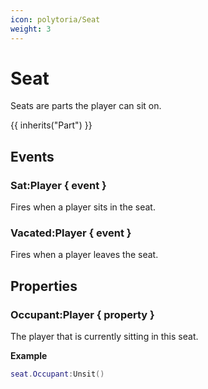 ```yaml
---
icon: polytoria/Seat
weight: 3
---
```


# Seat

Seats are parts the player can sit on.

{{ inherits("Part") }}

## Events

### Sat:Player { event }
Fires when a player sits in the seat.

### Vacated:Player { event }
Fires when a player leaves the seat.

## Properties

### Occupant:Player { property }

The player that is currently sitting in this seat.

**Example**

```lua
seat.Occupant:Unsit()
```

